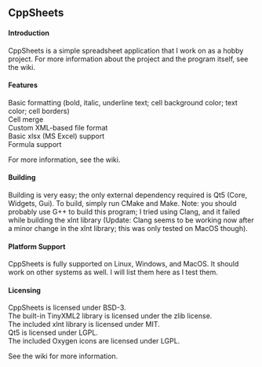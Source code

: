 ## CppSheets

#### Introduction
CppSheets is a simple spreadsheet application that I work on as a hobby project. For more information about the project and the program itself, see the wiki.

#### Features
Basic formatting (bold, italic, underline text; cell background color; text color; cell borders)   
Cell merge   
Custom XML-based file format   
Basic xlsx (MS Excel) support   
Formula support   

For more information, see the wiki.

#### Building
Building is very easy; the only external dependency required is Qt5 (Core, Widgets, Gui). To build, simply run CMake and Make. Note: you should probably use G++ to build this program; I tried using Clang, and it failed while building the xlnt library (Update: Clang seems to be working now after a minor change in the xlnt library; this was only tested on MacOS though).

#### Platform Support
CppSheets is fully supported on Linux, Windows, and MacOS. It should work on other systems as well. I will list them here as I test them.

#### Licensing
CppSheets is licensed under BSD-3.   
The built-in TinyXML2 library is licensed under the zlib license.   
The included xlnt library is licensed under MIT.   
Qt5 is licensed under LGPL.   
The included Oxygen icons are licensed under LGPL.   

See the wiki for more information.


